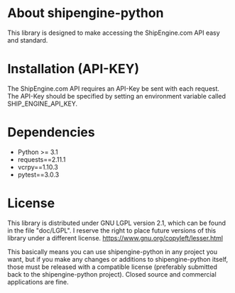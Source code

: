 # About shipengine-python
This library is designed to make accessing the ShipEngine.com API easy and standard.

# Installation (API-KEY)
The ShipEngine.com API requires an API-Key be sent with each request.  The API-Key should
be specified by setting an environment variable called SHIP_ENGINE_API_KEY.

# Dependencies
* Python >= 3.1
* requests==2.11.1
* vcrpy==1.10.3
* pytest==3.0.3

# License
This library is distributed under GNU LGPL version 2.1, which can be found in the file "doc/LGPL". I reserve the right to place future versions of this library under a different license. https://www.gnu.org/copyleft/lesser.html

This basically means you can use shipengine-python in any project you want, but if you make any changes or additions to shipengine-python itself, those must be released with a compatible license (preferably submitted back to the shipengine-python project). Closed source and commercial applications are fine.

